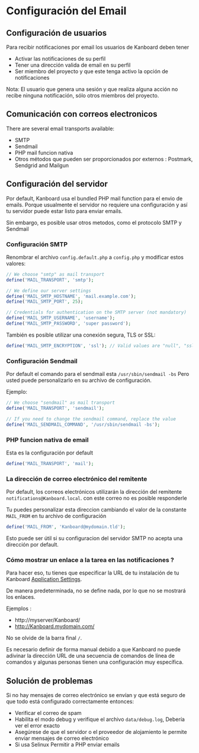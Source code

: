Configuración del Email 
=======================

Configuración de usuarios 
-------------------------

Para recibir notificaciones por email los usuarios de Kanboard deben tener

- Activar las notificaciones de su perfil
- Tener una dirección valida de email en su perfil
- Ser miembro del proyecto y que este tenga activo la opción de notificaciones

Nota: El usuario que genera una sesión y que realiza alguna acción no recibe ninguna notificación, sólo otros miembros del proyecto.

Comunicación con correos electronicos
-------------------------------------

There are several email transports available:

- SMTP
- Sendmail
- PHP mail funcion nativa
- Otros métodos que pueden ser proporcionados por  externos : Postmark, Sendgrid and Mailgun

Configuración del servidor
--------------------------

Por default, Kanboard usa el  bundled PHP mail function para el envio de emails.
Porque usualmente el servidor no requiere una configuración y así tu servidor puede estar listo para enviar emails.

Sin embargo, es posible usar otros metodos, como el protocolo SMTP  y Sendmail

###  Configuración SMTP

Renombrar el archivo `config.default.php` a `config.php` y modificar estos valores:

```php
// We choose "smtp" as mail transport
define('MAIL_TRANSPORT', 'smtp');

// We define our server settings
define('MAIL_SMTP_HOSTNAME', 'mail.example.com');
define('MAIL_SMTP_PORT', 25);

// Credentials for authentication on the SMTP server (not mandatory)
define('MAIL_SMTP_USERNAME', 'username');
define('MAIL_SMTP_PASSWORD', 'super password');
```

También es posible utilizar una conexión segura, TLS or SSL:

```php
define('MAIL_SMTP_ENCRYPTION', 'ssl'); // Valid values are "null", "ssl" or "tls"
```

### Configuración Sendmail 

Por default el comando para el sendmail esta `/usr/sbin/sendmail -bs` Pero usted puede personalizarlo en su archivo de configuración.

Ejemplo:

```php
// We choose "sendmail" as mail transport
define('MAIL_TRANSPORT', 'sendmail');

// If you need to change the sendmail command, replace the value
define('MAIL_SENDMAIL_COMMAND', '/usr/sbin/sendmail -bs');
```

### PHP funcion nativa de email

Esta es la configuración por default

```php
define('MAIL_TRANSPORT', 'mail');
```

### La dirección de correo electrónico del remitente

Por default, los correos electrónicos utilizarán la dirección del remitente `notifications@Kanboard.local`.
con este correo no es posible responderle

Tu puedes personalizar esta direccion cambiando el valor de la constante `MAIL_FROM` en tu archivo de configuración

```php
define('MAIL_FROM', 'Kanboard@mydomain.tld');
```

Esto puede ser útil si su configuracion del servidor SMTP no acepta una dirección por default.

### Cómo mostrar un enlace a la tarea en las notificaciones ?

Para hacer eso, tu tienes que especificar la URL de tu instalación de tu Kanboard [Application Settings](application-configuration.markdown).

De manera predeterminada, no se define nada, por lo que no se mostrará los enlaces.

Ejemplos :

- http://myserver/Kanboard/
- http://Kanboard.mydomain.com/

No se olvide de la barra final `/`.

Es necesario definir de forma manual debido a que Kanboard no puede adivinar la dirección URL de una secuencia de comandos de línea de comandos y algunas personas tienen una configuración muy específica.

Solución de problemas
---------------------

Si no hay mensajes de correo electrónico se envían y que está seguro de que todo está configurado correctamente entonces:

- Verificar el correo de spam
- Habilita el modo debug y verifique el archivo `data/debug.log`, Debería ver el error exacto
- Asegúrese de que el servidor o el proveedor de alojamiento le permite enviar mensajes de correo electrónico
- Si usa Selinux Permitir a PHP enviar emails
